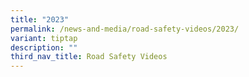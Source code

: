 ```yaml
---
title: "2023"
permalink: /news-and-media/road-safety-videos/2023/
variant: tiptap
description: ""
third_nav_title: Road Safety Videos
---
```

